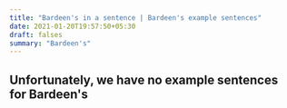 ```yaml
---
title: "Bardeen's in a sentence | Bardeen's example sentences"
date: 2021-01-20T19:57:50+05:30
draft: falses
summary: "Bardeen's"
---
```

## Unfortunately, we have no example sentences for Bardeen's                 
